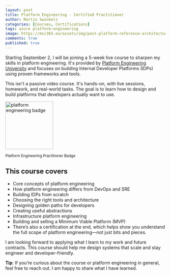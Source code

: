 ```yaml
---
layout: post
title: Platform Engineering - Certified Practitioner
author: Martin Swinkels
categories: [Courses, Certifications]
tags: azure platform-engineering
image: https://msc365.eu/assets/img/post-platform-reference-architecture.png
comments: true
published: true
---
```


<!-- markdownlint-disable -->
Starting September 2, I will be joining a 5-week live course to sharpen my skills in platform engineering. It's provided by <a href="https://university.platformengineering.org/platform-engineering-certified-practitioner" target="_blanc">Platform Engineering University</a> and focuses on building Internal Developer Platforms (IDPs) using proven frameworks and tools.

This isn't a passive video course. It's hands-on, with live sessions, homework, and real-world tasks. The goal is to learn how to design and build platforms that developers actually want to use.

<a href="https://msc365.eu/assets/img/post-platform-engineering-practitioner-badge.png" target="_self"><img alt="platform engineering badge" src="https://msc365.eu/assets/img/post-platform-engineering-practitioner-badge.png" width="150"/></a>

<small>Platform Engineering Practitioner Badge</small>

## This course covers

- Core concepts of platform engineering
- How platform engineering differs from DevOps and SRE
- Building IDPs from scratch
- Choosing the right tools and architecture
- Designing golden paths for developers
- Creating useful abstractions
- Infrastructure platform engineering
- Building and selling a Minimum Viable Platform (MVP)
- There’s also a certification at the end, which helps show you understand the full scope of platform engineering—not just bits and pieces.

I am looking forward to applying what I learn to my work and future contracts. This course should help me design systems that scale and stay engineer and developer-friendly.

<div class="tip">
    <p><strong>Tip</strong>: If you’re curious about the course or platform engineering in general, feel free to reach out. I am happy to share what I have learned.</p>
</div>

<!-- markdownlint-enable -->